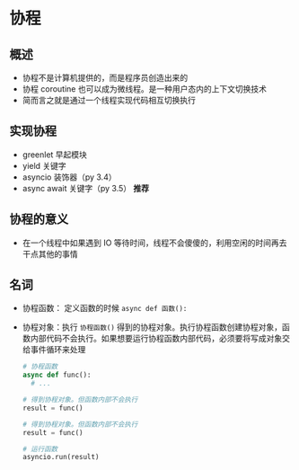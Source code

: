 # 协程

## 概述

+ 协程不是计算机提供的，而是程序员创造出来的
+ 协程 coroutine 也可以成为微线程。是一种用户态内的上下文切换技术
+ 简而言之就是通过一个线程实现代码相互切换执行

## 实现协程

+ greenlet 早起模块
+ yield 关键字
+ asyncio 装饰器（py 3.4）
+ async await 关键字（py 3.5） **推荐**

## 协程的意义

+ 在一个线程中如果遇到 IO 等待时间，线程不会傻傻的，利用空闲的时间再去干点其他的事情

## 名词

+ 协程函数： 定义函数的时候 `async def 函数():`
+ 协程对象：执行 `协程函数()` 得到的协程对象。执行协程函数创建协程对象，函数内部代码不会执行。如果想要运行协程函数内部代码，必须要将写成对象交给事件循环来处理

  ```py
  # 协程函数
  async def func():
    # ...

  # 得到协程对象。但函数内部不会执行
  result = func()

  # 得到协程对象。但函数内部不会执行
  result = func()

  # 运行函数
  asyncio.run(result)
  ```
